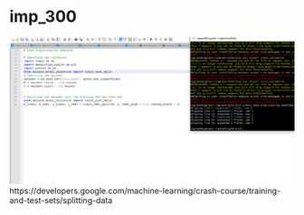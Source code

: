 # imp_300

<img src="imp_300.PNG">
https://developers.google.com/machine-learning/crash-course/training-and-test-sets/splitting-data
